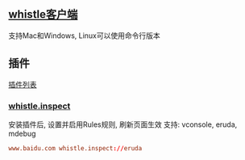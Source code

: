 ## [whistle客户端](https://github.com/avwo/whistle-client)

支持Mac和Windows, Linux可以使用命令行版本

## 插件

[插件列表](https://github.com/orgs/whistle-plugins/repositories?language=&q=&sort=&type=all)

### [whistle.inspect](https://github.com/whistle-plugins/whistle.inspect)

安装插件后, 设置并启用Rules规则, 刷新页面生效
支持: vconsole, eruda, mdebug

```conf
www.baidu.com whistle.inspect://eruda
```